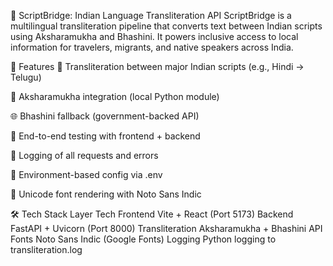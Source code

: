 📘 ScriptBridge: Indian Language Transliteration API
ScriptBridge is a multilingual transliteration pipeline that converts text between Indian scripts using Aksharamukha and Bhashini. It powers inclusive access to local information for travelers, migrants, and native speakers across India.

🚀 Features
🔁 Transliteration between major Indian scripts (e.g., Hindi → Telugu)

🧠 Aksharamukha integration (local Python module)

🌐 Bhashini fallback (government-backed API)

🧪 End-to-end testing with frontend + backend

🧾 Logging of all requests and errors

🔐 Environment-based config via .env

🎨 Unicode font rendering with Noto Sans Indic

🛠️ Tech Stack
Layer	Tech
Frontend	Vite + React (Port 5173)
Backend	FastAPI + Uvicorn (Port 8000)
Transliteration	Aksharamukha + Bhashini API
Fonts	Noto Sans Indic (Google Fonts)
Logging	Python logging to transliteration.log
